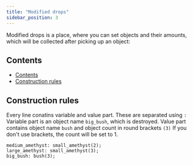 ```yaml
---
title: "Modified drops"
sidebar_position: 3
---
```


Modified drops is a place, where you can set objects and their amounts,
which will be collected after picking up an object:

## Contents

-   [Contents](#contents)
-   [Construction rules](#construction-rules)

## Construction rules

Every line conatins variable and value part. These are separated using `:`
Variable part is an object name `big_bush`, which is destroyed. Value part contains
object name `bush` and object count in round brackets `(3)` If you don't use brackets,
the count will be set to 1.

```text
medium_amethyst: small_amethyst(2);
large_amethyst: small_amethyst(3);
big_bush: bush(3);
```
